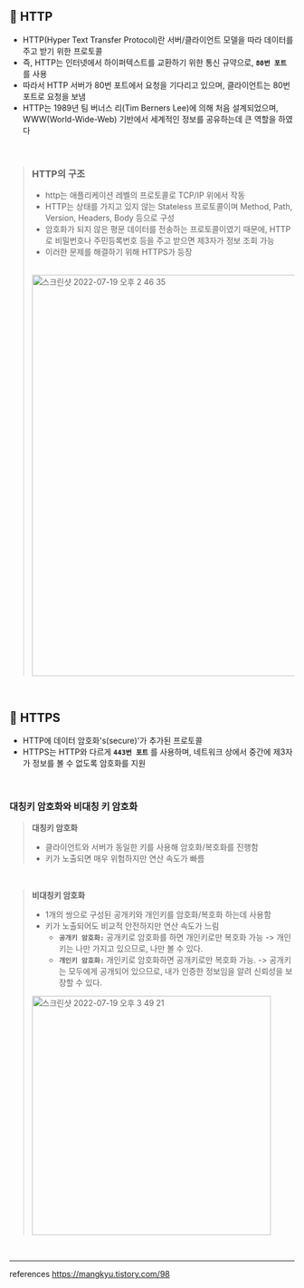 ## 📌 HTTP
- HTTP(Hyper Text Transfer Protocol)란 서버/클라이언트 모델을 따라 데이터를 주고 받기 위한 프로토콜
- 즉, HTTP는 인터넷에서 하이퍼텍스트를 교환하기 위한 통신 규약으로, __`80번 포트`__ 를 사용 
- 따라서 HTTP 서버가 80번 포트에서 요청을 기다리고 있으며, 클라이언트는 80번 포트로 요청을 보냄
- HTTP는 1989년 팀 버너스 리(Tim Berners Lee)에 의해 처음 설계되었으며, WWW(World-Wide-Web) 기반에서 세계적인 정보를 공유하는데 큰 역할을 하였다

<br>

> ### HTTP의 구조
> - http는 애플리케이션 레벨의 프로토콜로 TCP/IP 위에서 작동
> - HTTP는 상태를 가지고 있지 않는 Stateless 프로토콜이며 Method, Path, Version, Headers, Body 등으로 구성
> - 암호화가 되지 않은 평문 데이터를 전송하는 프로토콜이였기 때문에, HTTP로 비밀번호나 주민등록번호 등을 주고 받으면 제3자가 정보 조회 가능 
> - 이러한 문제를 해결하기 위해 HTTPS가 등장
>
> <br>
>
> <img width="708" alt="스크린샷 2022-07-19 오후 2 46 35" src="https://user-images.githubusercontent.com/101084642/179674532-7644b578-ce37-4d6c-8b16-807e67f1ebbd.png">
>

<br>


## 📌 HTTPS
- HTTP에 데이터 암호화's(secure)'가 추가된 프로토콜
- HTTPS는 HTTP와 다르게 __`443번 포트`__ 를 사용하며, 네트워크 상에서 중간에 제3자가 정보를 볼 수 없도록 암호화를 지원

<br>

### 대칭키 암호화와 비대칭 키 암호화   <br>
> __대칭키 암호화__
> - 클라이언트와 서버가 동일한 키를 사용해 암호화/복호화를 진행함
> - 키가 노출되면 매우 위험하지만 연산 속도가 빠름

<br>

> __비대칭키 암호화__
> - 1개의 쌍으로 구성된 공개키와 개인키를 암호화/복호화 하는데 사용함
> - 키가 노출되어도 비교적 안전하지만 연산 속도가 느림
>   - __`공개키 암호화:`__ 공개키로 암호화를 하면 개인키로만 복호화 가능 -> 개인키는 나만 가지고 있으므로, 나만 볼 수 있다. 
>   - __`개인키 암호화:`__ 개인키로 암호화하면 공개키로만 복호화 가능. -> 공개키는 모두에게 공개되어 있으므로, 내가 인증한 정보임을 알려 신뢰성을 보장할 수 있다.
> <img width="422" alt="스크린샷 2022-07-19 오후 3 49 21" src="https://user-images.githubusercontent.com/101084642/179684571-fed66df1-a365-4bfa-b164-13b5ca7b5e74.png">

<br>

***

references
https://mangkyu.tistory.com/98
